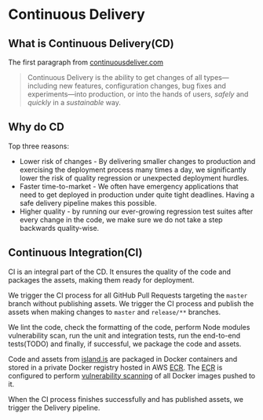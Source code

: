 # Continuous Delivery

## What is Continuous Delivery(CD)

The first paragraph from [continuousdeliver.com](https://continuousdelivery.com/#main)

> Continuous Delivery is the ability to get changes of all types—including new features, configuration changes, bug fixes and experiments—into production, or into the hands of users, _safely_ and _quickly_ in a _sustainable_ way.

## Why do CD

Top three reasons:

 * Lower risk of changes - By delivering smaller changes to production and exercising the deployment process many times a day, we significantly lower the risk of quality regression or unexpected deployment hurdles.
 * Faster time-to-market - We often have emergency applications that need to get deployed in production under quite tight deadlines. Having a safe delivery pipeline makes this possible.
 * Higher quality - by running our ever-growing regression test suites after every change in the code, we make sure we do not take a step backwards quality-wise.


## Continuous Integration(CI)

CI is an integral part of the CD. It ensures the quality of the code and packages the assets, making them ready for deployment.

We trigger the CI process for all GitHub Pull Requests targeting the `master` branch without publishing assets. We trigger the CI process and publish the assets when making changes to `master` and `release/**` branches.

We lint the code, check the formatting of the code, perform Node modules vulnerability scan, run the unit and integration tests, run the end-to-end tests(TODO) and finally, if successful, we package the code and assets.

Code and assets from [island.is] are packaged in Docker containers and stored in a private Docker registry hosted in AWS [ECR]. The [ECR] is configured to perform [vulnerability scanning](https://docs.aws.amazon.com/AmazonECR/latest/userguide/image-scanning.html) of all Docker images pushed to it.

When the CI process finishes successfully and has published assets, we trigger the Delivery pipeline.

[island.is]: https://github.com/island-is/island.is
[ECR]: https://aws.amazon.com/ecr/


